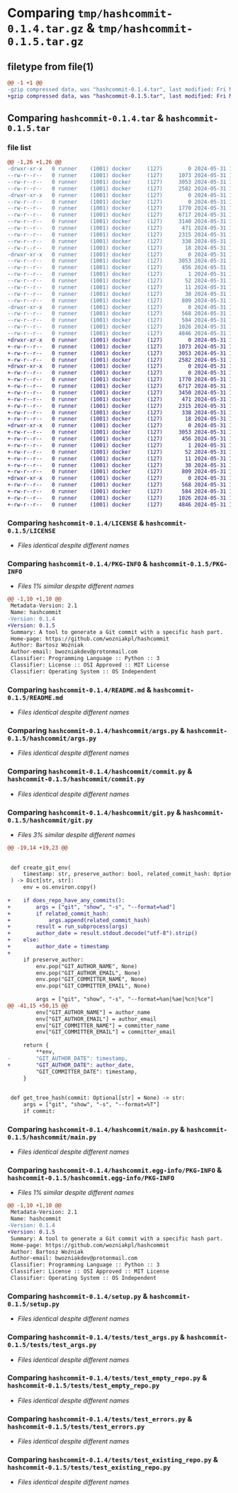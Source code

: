 # Comparing `tmp/hashcommit-0.1.4.tar.gz` & `tmp/hashcommit-0.1.5.tar.gz`

## filetype from file(1)

```diff
@@ -1 +1 @@
-gzip compressed data, was "hashcommit-0.1.4.tar", last modified: Fri May 31 14:32:25 2024, max compression
+gzip compressed data, was "hashcommit-0.1.5.tar", last modified: Fri May 31 15:54:17 2024, max compression
```

## Comparing `hashcommit-0.1.4.tar` & `hashcommit-0.1.5.tar`

### file list

```diff
@@ -1,26 +1,26 @@
-drwxr-xr-x   0 runner    (1001) docker     (127)        0 2024-05-31 14:32:25.262205 hashcommit-0.1.4/
--rw-r--r--   0 runner    (1001) docker     (127)     1073 2024-05-31 14:32:15.000000 hashcommit-0.1.4/LICENSE
--rw-r--r--   0 runner    (1001) docker     (127)     3053 2024-05-31 14:32:25.262205 hashcommit-0.1.4/PKG-INFO
--rw-r--r--   0 runner    (1001) docker     (127)     2582 2024-05-31 14:32:15.000000 hashcommit-0.1.4/README.md
-drwxr-xr-x   0 runner    (1001) docker     (127)        0 2024-05-31 14:32:25.262205 hashcommit-0.1.4/hashcommit/
--rw-r--r--   0 runner    (1001) docker     (127)        0 2024-05-31 14:32:15.000000 hashcommit-0.1.4/hashcommit/__init__.py
--rw-r--r--   0 runner    (1001) docker     (127)     1770 2024-05-31 14:32:15.000000 hashcommit-0.1.4/hashcommit/args.py
--rw-r--r--   0 runner    (1001) docker     (127)     6717 2024-05-31 14:32:15.000000 hashcommit-0.1.4/hashcommit/commit.py
--rw-r--r--   0 runner    (1001) docker     (127)     3140 2024-05-31 14:32:15.000000 hashcommit-0.1.4/hashcommit/git.py
--rw-r--r--   0 runner    (1001) docker     (127)      471 2024-05-31 14:32:15.000000 hashcommit-0.1.4/hashcommit/logging.py
--rw-r--r--   0 runner    (1001) docker     (127)     2315 2024-05-31 14:32:15.000000 hashcommit-0.1.4/hashcommit/main.py
--rw-r--r--   0 runner    (1001) docker     (127)      338 2024-05-31 14:32:15.000000 hashcommit-0.1.4/hashcommit/utils.py
--rw-r--r--   0 runner    (1001) docker     (127)       18 2024-05-31 14:32:15.000000 hashcommit-0.1.4/hashcommit/version.py
-drwxr-xr-x   0 runner    (1001) docker     (127)        0 2024-05-31 14:32:25.262205 hashcommit-0.1.4/hashcommit.egg-info/
--rw-r--r--   0 runner    (1001) docker     (127)     3053 2024-05-31 14:32:25.000000 hashcommit-0.1.4/hashcommit.egg-info/PKG-INFO
--rw-r--r--   0 runner    (1001) docker     (127)      456 2024-05-31 14:32:25.000000 hashcommit-0.1.4/hashcommit.egg-info/SOURCES.txt
--rw-r--r--   0 runner    (1001) docker     (127)        1 2024-05-31 14:32:25.000000 hashcommit-0.1.4/hashcommit.egg-info/dependency_links.txt
--rw-r--r--   0 runner    (1001) docker     (127)       52 2024-05-31 14:32:25.000000 hashcommit-0.1.4/hashcommit.egg-info/entry_points.txt
--rw-r--r--   0 runner    (1001) docker     (127)       11 2024-05-31 14:32:25.000000 hashcommit-0.1.4/hashcommit.egg-info/top_level.txt
--rw-r--r--   0 runner    (1001) docker     (127)       38 2024-05-31 14:32:25.262205 hashcommit-0.1.4/setup.cfg
--rw-r--r--   0 runner    (1001) docker     (127)      809 2024-05-31 14:32:15.000000 hashcommit-0.1.4/setup.py
-drwxr-xr-x   0 runner    (1001) docker     (127)        0 2024-05-31 14:32:25.262205 hashcommit-0.1.4/tests/
--rw-r--r--   0 runner    (1001) docker     (127)      568 2024-05-31 14:32:15.000000 hashcommit-0.1.4/tests/test_args.py
--rw-r--r--   0 runner    (1001) docker     (127)      584 2024-05-31 14:32:15.000000 hashcommit-0.1.4/tests/test_empty_repo.py
--rw-r--r--   0 runner    (1001) docker     (127)     1026 2024-05-31 14:32:15.000000 hashcommit-0.1.4/tests/test_errors.py
--rw-r--r--   0 runner    (1001) docker     (127)     4846 2024-05-31 14:32:15.000000 hashcommit-0.1.4/tests/test_existing_repo.py
+drwxr-xr-x   0 runner    (1001) docker     (127)        0 2024-05-31 15:54:17.670912 hashcommit-0.1.5/
+-rw-r--r--   0 runner    (1001) docker     (127)     1073 2024-05-31 15:54:02.000000 hashcommit-0.1.5/LICENSE
+-rw-r--r--   0 runner    (1001) docker     (127)     3053 2024-05-31 15:54:17.670912 hashcommit-0.1.5/PKG-INFO
+-rw-r--r--   0 runner    (1001) docker     (127)     2582 2024-05-31 15:54:02.000000 hashcommit-0.1.5/README.md
+drwxr-xr-x   0 runner    (1001) docker     (127)        0 2024-05-31 15:54:17.666912 hashcommit-0.1.5/hashcommit/
+-rw-r--r--   0 runner    (1001) docker     (127)        0 2024-05-31 15:54:02.000000 hashcommit-0.1.5/hashcommit/__init__.py
+-rw-r--r--   0 runner    (1001) docker     (127)     1770 2024-05-31 15:54:02.000000 hashcommit-0.1.5/hashcommit/args.py
+-rw-r--r--   0 runner    (1001) docker     (127)     6717 2024-05-31 15:54:02.000000 hashcommit-0.1.5/hashcommit/commit.py
+-rw-r--r--   0 runner    (1001) docker     (127)     3450 2024-05-31 15:54:02.000000 hashcommit-0.1.5/hashcommit/git.py
+-rw-r--r--   0 runner    (1001) docker     (127)      471 2024-05-31 15:54:02.000000 hashcommit-0.1.5/hashcommit/logging.py
+-rw-r--r--   0 runner    (1001) docker     (127)     2315 2024-05-31 15:54:02.000000 hashcommit-0.1.5/hashcommit/main.py
+-rw-r--r--   0 runner    (1001) docker     (127)      338 2024-05-31 15:54:02.000000 hashcommit-0.1.5/hashcommit/utils.py
+-rw-r--r--   0 runner    (1001) docker     (127)       18 2024-05-31 15:54:02.000000 hashcommit-0.1.5/hashcommit/version.py
+drwxr-xr-x   0 runner    (1001) docker     (127)        0 2024-05-31 15:54:17.670912 hashcommit-0.1.5/hashcommit.egg-info/
+-rw-r--r--   0 runner    (1001) docker     (127)     3053 2024-05-31 15:54:17.000000 hashcommit-0.1.5/hashcommit.egg-info/PKG-INFO
+-rw-r--r--   0 runner    (1001) docker     (127)      456 2024-05-31 15:54:17.000000 hashcommit-0.1.5/hashcommit.egg-info/SOURCES.txt
+-rw-r--r--   0 runner    (1001) docker     (127)        1 2024-05-31 15:54:17.000000 hashcommit-0.1.5/hashcommit.egg-info/dependency_links.txt
+-rw-r--r--   0 runner    (1001) docker     (127)       52 2024-05-31 15:54:17.000000 hashcommit-0.1.5/hashcommit.egg-info/entry_points.txt
+-rw-r--r--   0 runner    (1001) docker     (127)       11 2024-05-31 15:54:17.000000 hashcommit-0.1.5/hashcommit.egg-info/top_level.txt
+-rw-r--r--   0 runner    (1001) docker     (127)       38 2024-05-31 15:54:17.670912 hashcommit-0.1.5/setup.cfg
+-rw-r--r--   0 runner    (1001) docker     (127)      809 2024-05-31 15:54:02.000000 hashcommit-0.1.5/setup.py
+drwxr-xr-x   0 runner    (1001) docker     (127)        0 2024-05-31 15:54:17.670912 hashcommit-0.1.5/tests/
+-rw-r--r--   0 runner    (1001) docker     (127)      568 2024-05-31 15:54:02.000000 hashcommit-0.1.5/tests/test_args.py
+-rw-r--r--   0 runner    (1001) docker     (127)      584 2024-05-31 15:54:02.000000 hashcommit-0.1.5/tests/test_empty_repo.py
+-rw-r--r--   0 runner    (1001) docker     (127)     1026 2024-05-31 15:54:02.000000 hashcommit-0.1.5/tests/test_errors.py
+-rw-r--r--   0 runner    (1001) docker     (127)     4846 2024-05-31 15:54:02.000000 hashcommit-0.1.5/tests/test_existing_repo.py
```

### Comparing `hashcommit-0.1.4/LICENSE` & `hashcommit-0.1.5/LICENSE`

 * *Files identical despite different names*

### Comparing `hashcommit-0.1.4/PKG-INFO` & `hashcommit-0.1.5/PKG-INFO`

 * *Files 1% similar despite different names*

```diff
@@ -1,10 +1,10 @@
 Metadata-Version: 2.1
 Name: hashcommit
-Version: 0.1.4
+Version: 0.1.5
 Summary: A tool to generate a Git commit with a specific hash part.
 Home-page: https://github.com/wozniakpl/hashcommit
 Author: Bartosz Woźniak
 Author-email: bwozniakdev@protonmail.com
 Classifier: Programming Language :: Python :: 3
 Classifier: License :: OSI Approved :: MIT License
 Classifier: Operating System :: OS Independent
```

### Comparing `hashcommit-0.1.4/README.md` & `hashcommit-0.1.5/README.md`

 * *Files identical despite different names*

### Comparing `hashcommit-0.1.4/hashcommit/args.py` & `hashcommit-0.1.5/hashcommit/args.py`

 * *Files identical despite different names*

### Comparing `hashcommit-0.1.4/hashcommit/commit.py` & `hashcommit-0.1.5/hashcommit/commit.py`

 * *Files identical despite different names*

### Comparing `hashcommit-0.1.4/hashcommit/git.py` & `hashcommit-0.1.5/hashcommit/git.py`

 * *Files 3% similar despite different names*

```diff
@@ -19,14 +19,23 @@
 
 
 def create_git_env(
     timestamp: str, preserve_author: bool, related_commit_hash: Optional[str]
 ) -> Dict[str, str]:
     env = os.environ.copy()
 
+    if does_repo_have_any_commits():
+        args = ["git", "show", "-s", "--format=%ad"]
+        if related_commit_hash:
+            args.append(related_commit_hash)
+        result = run_subprocess(args)
+        author_date = result.stdout.decode("utf-8").strip()
+    else:
+        author_date = timestamp
+
     if preserve_author:
         env.pop("GIT_AUTHOR_NAME", None)
         env.pop("GIT_AUTHOR_EMAIL", None)
         env.pop("GIT_COMMITTER_NAME", None)
         env.pop("GIT_COMMITTER_EMAIL", None)
 
         args = ["git", "show", "-s", "--format=%an|%ae|%cn|%ce"]
@@ -41,15 +50,15 @@
         env["GIT_AUTHOR_NAME"] = author_name
         env["GIT_AUTHOR_EMAIL"] = author_email
         env["GIT_COMMITTER_NAME"] = committer_name
         env["GIT_COMMITTER_EMAIL"] = committer_email
 
     return {
         **env,
-        "GIT_AUTHOR_DATE": timestamp,
+        "GIT_AUTHOR_DATE": author_date,
         "GIT_COMMITTER_DATE": timestamp,
     }
 
 
 def get_tree_hash(commit: Optional[str] = None) -> str:
     args = ["git", "show", "-s", "--format=%T"]
     if commit:
```

### Comparing `hashcommit-0.1.4/hashcommit/main.py` & `hashcommit-0.1.5/hashcommit/main.py`

 * *Files identical despite different names*

### Comparing `hashcommit-0.1.4/hashcommit.egg-info/PKG-INFO` & `hashcommit-0.1.5/hashcommit.egg-info/PKG-INFO`

 * *Files 1% similar despite different names*

```diff
@@ -1,10 +1,10 @@
 Metadata-Version: 2.1
 Name: hashcommit
-Version: 0.1.4
+Version: 0.1.5
 Summary: A tool to generate a Git commit with a specific hash part.
 Home-page: https://github.com/wozniakpl/hashcommit
 Author: Bartosz Woźniak
 Author-email: bwozniakdev@protonmail.com
 Classifier: Programming Language :: Python :: 3
 Classifier: License :: OSI Approved :: MIT License
 Classifier: Operating System :: OS Independent
```

### Comparing `hashcommit-0.1.4/setup.py` & `hashcommit-0.1.5/setup.py`

 * *Files identical despite different names*

### Comparing `hashcommit-0.1.4/tests/test_args.py` & `hashcommit-0.1.5/tests/test_args.py`

 * *Files identical despite different names*

### Comparing `hashcommit-0.1.4/tests/test_empty_repo.py` & `hashcommit-0.1.5/tests/test_empty_repo.py`

 * *Files identical despite different names*

### Comparing `hashcommit-0.1.4/tests/test_errors.py` & `hashcommit-0.1.5/tests/test_errors.py`

 * *Files identical despite different names*

### Comparing `hashcommit-0.1.4/tests/test_existing_repo.py` & `hashcommit-0.1.5/tests/test_existing_repo.py`

 * *Files identical despite different names*

